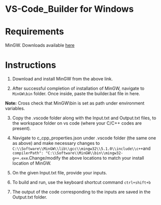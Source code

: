 # VS-Code_Builder for Windows

# Requirements
MinGW. Downloads available [here](https://osdn.net/projects/mingw/releases/)


# Instructions


1) Download and install MinGW from the above link.


2) After successful completion of installation of MinGW, navigate to `MinGW\bin` folder. Once inside, paste the builder.bat file in here.


**Note:** Cross check that MinGW\bin is set as path under environment variables.


3) Copy the .vscode folder along with the Input.txt and Output.txt files, to the workspace folder on vs code (where your C/C++ codes are present).


4) Navigate to c_cpp_properties.json under .vscode folder (the same one as above) and make necessary changes to `C:\\Software\\MinGW\\lib\\gcc\\mingw32\\5.1.0\\include\\c++`and  `compilerPath": "C:\\Software\\MinGW\\bin\\mingw32-g++.exe`.Change/modify the above locations to match your install location of MinGW.


5) On the given Input.txt file, provide your inputs.


6) To build and run, use the keyboard shortcut command `ctrl+shift+b` 


7) The output of the code corresponding to the inputs are saved in the Output.txt folder.
